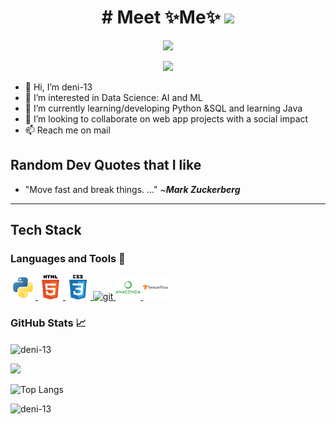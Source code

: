 

<h1 align="center">
  #         Meet ✨Me✨
  <img src="https://media.giphy.com/media/hvRJCLFzcasrR4ia7z/giphy.gif" width="28">
</h1>

<p align="center">
  <img src="https://readme-typing-svg.herokuapp.com/?lines=Hi+guys;I+am+D;Self++learner&font=Fira%20Code&center=true&width=440&height=45&color=f75c7e&vCenter=true&size=30">
</p>

<div align="center">
<img src="https://external-content.duckduckgo.com/iu/?u=http%3A%2F%2Fpin.anime.com%2Fwp-content%2Fuploads%2F2015%2F07%2FLuna-is-a-talking-cat-advisor-to-Usagi-Tsukino-and-a-computer-genius-sailor-moon-animated-gif.gif&f=1&nofb=1">
</div>


- 👋 Hi, I’m deni-13
- 👀 I’m interested in Data Science: AI and ML
- 🌱 I’m currently learning/developing Python &SQL and learning Java
- 💞️ I’m looking to collaborate on web app projects with a social impact
- 📫 Reach me on mail
  

<!-- <p align="left"> <a href="https://github.com/ryo-ma/github-profile-trophy"><img src="https://github-profile-trophy.vercel.app/?username=0gregory0" alt="0gregory0" /></a> </p> -->

## Random Dev Quotes that I like

- "Move fast and break things. ..." ~***Mark Zuckerberg***

<hr>

## Tech Stack

<h3 align="left">Languages and Tools 🧰</h3>
<p align="left">
  <a href="https://www.python.org" target="_blank" rel="noreferrer"> <img src="https://raw.githubusercontent.com/devicons/devicon/master/icons/python/python-original.svg" alt="python" width="40" height="40"/> </a>
  <a href="https://www.w3.org/html/" target="_blank" rel="noreferrer"> <img src="https://raw.githubusercontent.com/devicons/devicon/master/icons/html5/html5-original-wordmark.svg" alt="html5" width="40" height="40"/> </a>
  <a href="https://www.w3schools.com/css/" target="_blank" rel="noreferrer"> <img src="https://raw.githubusercontent.com/devicons/devicon/master/icons/css3/css3-original-wordmark.svg" alt="css3" width="40" height="40"/> </a> 
  <a href="https://git-scm.com/" target="_blank" rel="noreferrer"> <img src="https://www.vectorlogo.zone/logos/git-scm/git-scm-icon.svg" alt="git" width="40" height="40"/> </a>
  <a href="https://www.anaconda.com/" target="_blank" rel="noreferrer"> <img src="https://raw.githubusercontent.com/devicons/devicon/master/icons/anaconda/anaconda-original-wordmark.svg" alt="mysql" width="40" height="40"/> </a> 
  <a href="https://www.postgresql.org" target="_blank" rel="noreferrer"> <img src="https://raw.githubusercontent.com/devicons/devicon/master/icons/tensorflow/tensorflow-original-wordmark.svg" alt="postgresql" width="40" height="40"/> </a>  </p>



<h3 align="left">GitHub Stats 📈</h3>
<p><img align="center" src="https://github-readme-streak-stats.herokuapp.com/?user=deni-13&theme=dark" alt="deni-13" /></p>

<picture>
<img src="https://github-readme-stats.vercel.app/api?username=deni-13&show_icons=true&theme=github_dark" />
</picture> 

![Top Langs](https://github-readme-stats.vercel.app/api/top-langs/?username=deni-13&layout=compact&theme=transparent)

<p align="left"> <img src="https://komarev.com/ghpvc/?username=0gregory0&label=Profile%20views&color=0e75b6&style=flat" alt="deni-13" /> </p>
